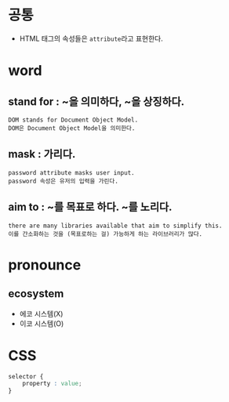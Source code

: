 # 공통
- HTML 태그의 속성들은 `attribute`라고 표현한다.

# word
## stand for : ~을 의미하다, ~을 상징하다.

```
DOM stands for Document Object Model.
DOM은 Document Object Model을 의미한다.
```

## mask : 가리다.
```
password attribute masks user input.
password 속성은 유저의 입력을 가린다.
```

## aim to : ~를 목표로 하다. ~를 노리다.
```
there are many libraries available that aim to simplify this.
이를 간소화하는 것을 (목표로하는 걸) 가능하게 하는 라이브러리가 많다.
```


# pronounce
## ecosystem
- 에코 시스템(X)
- 이코 시스템(O)

# CSS
```css
selector {
	property : value;
}
```
